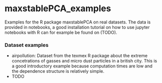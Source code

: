 # maxstablePCA_examples

Examples for the R package maxstablePCA on real datasets. The data is provided in notebooks, a  good installation tutorial 
on how to use jupyter notebooks with R can for example be found on  (TODO).

### Dataset examples

* airpollution: Dataset from the texmex R package about the extreme concetrations of gasses and micro dust  particles in a british city. 
This is a good introductory example because computation times are low and the dependence structure is relatively simple. 
* TODO

